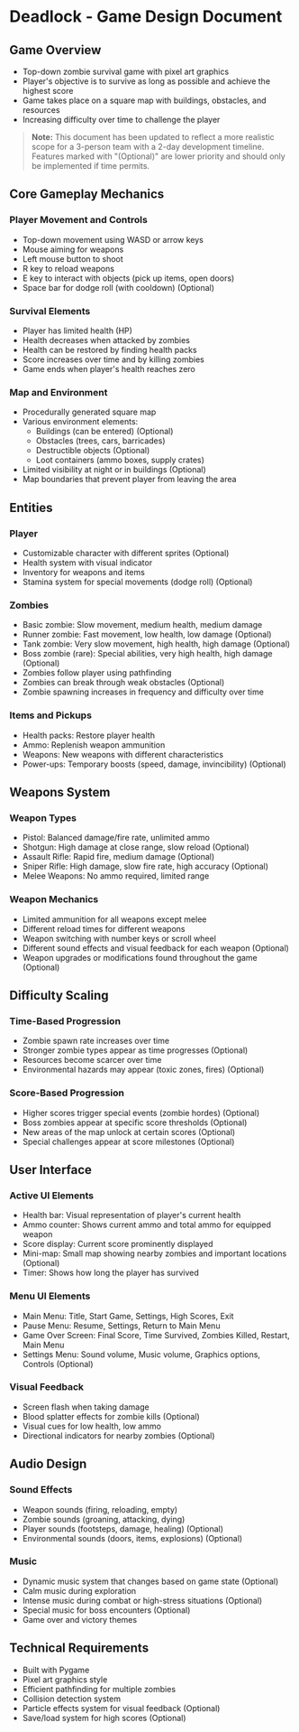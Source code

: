 # Deadlock - Game Design Document

## Game Overview
- Top-down zombie survival game with pixel art graphics
- Player's objective is to survive as long as possible and achieve the highest score
- Game takes place on a square map with buildings, obstacles, and resources
- Increasing difficulty over time to challenge the player

> **Note:** This document has been updated to reflect a more realistic scope for a 3-person team with a 2-day development timeline. Features marked with "(Optional)" are lower priority and should only be implemented if time permits.

## Core Gameplay Mechanics

### Player Movement and Controls
- Top-down movement using WASD or arrow keys
- Mouse aiming for weapons
- Left mouse button to shoot
- R key to reload weapons
- E key to interact with objects (pick up items, open doors)
- Space bar for dodge roll (with cooldown) (Optional)

### Survival Elements
- Player has limited health (HP)
- Health decreases when attacked by zombies
- Health can be restored by finding health packs
- Score increases over time and by killing zombies
- Game ends when player's health reaches zero

### Map and Environment
- Procedurally generated square map
- Various environment elements:
  - Buildings (can be entered) (Optional)
  - Obstacles (trees, cars, barricades)
  - Destructible objects (Optional)
  - Loot containers (ammo boxes, supply crates)
- Limited visibility at night or in buildings (Optional)
- Map boundaries that prevent player from leaving the area

## Entities

### Player
- Customizable character with different sprites (Optional)
- Health system with visual indicator
- Inventory for weapons and items
- Stamina system for special movements (dodge roll) (Optional)

### Zombies
- Basic zombie: Slow movement, medium health, medium damage
- Runner zombie: Fast movement, low health, low damage (Optional)
- Tank zombie: Very slow movement, high health, high damage (Optional)
- Boss zombie (rare): Special abilities, very high health, high damage (Optional)
- Zombies follow player using pathfinding
- Zombies can break through weak obstacles (Optional)
- Zombie spawning increases in frequency and difficulty over time

### Items and Pickups
- Health packs: Restore player health
- Ammo: Replenish weapon ammunition
- Weapons: New weapons with different characteristics
- Power-ups: Temporary boosts (speed, damage, invincibility) (Optional)

## Weapons System

### Weapon Types
- Pistol: Balanced damage/fire rate, unlimited ammo
- Shotgun: High damage at close range, slow reload (Optional)
- Assault Rifle: Rapid fire, medium damage (Optional)
- Sniper Rifle: High damage, slow fire rate, high accuracy (Optional)
- Melee Weapons: No ammo required, limited range

### Weapon Mechanics
- Limited ammunition for all weapons except melee
- Different reload times for different weapons
- Weapon switching with number keys or scroll wheel
- Different sound effects and visual feedback for each weapon (Optional)
- Weapon upgrades or modifications found throughout the game (Optional)

## Difficulty Scaling

### Time-Based Progression
- Zombie spawn rate increases over time
- Stronger zombie types appear as time progresses (Optional)
- Resources become scarcer over time
- Environmental hazards may appear (toxic zones, fires) (Optional)

### Score-Based Progression
- Higher scores trigger special events (zombie hordes) (Optional)
- Boss zombies appear at specific score thresholds (Optional)
- New areas of the map unlock at certain scores (Optional)
- Special challenges appear at score milestones (Optional)

## User Interface

### Active UI Elements
- Health bar: Visual representation of player's current health
- Ammo counter: Shows current ammo and total ammo for equipped weapon
- Score display: Current score prominently displayed
- Mini-map: Small map showing nearby zombies and important locations (Optional)
- Timer: Shows how long the player has survived

### Menu UI Elements
- Main Menu: Title, Start Game, Settings, High Scores, Exit
- Pause Menu: Resume, Settings, Return to Main Menu
- Game Over Screen: Final Score, Time Survived, Zombies Killed, Restart, Main Menu
- Settings Menu: Sound volume, Music volume, Graphics options, Controls (Optional)

### Visual Feedback
- Screen flash when taking damage
- Blood splatter effects for zombie kills (Optional)
- Visual cues for low health, low ammo
- Directional indicators for nearby zombies (Optional)

## Audio Design

### Sound Effects
- Weapon sounds (firing, reloading, empty)
- Zombie sounds (groaning, attacking, dying)
- Player sounds (footsteps, damage, healing) (Optional)
- Environmental sounds (doors, items, explosions) (Optional)

### Music
- Dynamic music system that changes based on game state (Optional)
- Calm music during exploration
- Intense music during combat or high-stress situations (Optional)
- Special music for boss encounters (Optional)
- Game over and victory themes

## Technical Requirements
- Built with Pygame
- Pixel art graphics style
- Efficient pathfinding for multiple zombies
- Collision detection system
- Particle effects system for visual feedback (Optional)
- Save/load system for high scores (Optional)
